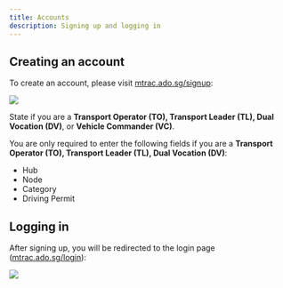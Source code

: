 ```yaml
---
title: Accounts
description: Signing up and logging in
---
```


## Creating an account

To create an account, please visit [mtrac.ado.sg/signup](https://mtrac.ado.sg/signup):

![](/emtrac2-guide/screenshots/signup.png)

State if you are a **Transport Operator (TO), Transport Leader (TL), Dual Vocation (DV)**, or **Vehicle Commander (VC)**.

You are only required to enter the following fields if you are a **Transport Operator (TO), Transport Leader (TL), Dual Vocation (DV)**:

- Hub
- Node
- Category
- Driving Permit

## Logging in

After signing up, you will be redirected to the login page ([mtrac.ado.sg/login](https://mtrac.ado.sg/login)):

![](/emtrac2-guide/screenshots/login.png)
